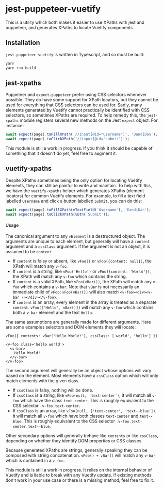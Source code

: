 # jest-puppeteer-vuetify
This is a utility which both makes it easier to use XPaths with jest and puppeteer, and generates XPaths to locate Vuetify components.

## Installation
`jest-puppeteer-vuetify` is written in Typescript, and so must be built:

```bash
yarn
yarn run build
```

## jest-xpaths
Puppeteer and `expect-puppeteer` prefer using CSS selectors whenever possible.
They do have some support for XPath locators, but they cannot be used for everything that CSS selectors can be used for.
Sadly, many elements generated by Vuetify cannot practically be identified with CSS selectors, so sometimes XPaths are required.
To help remedy this, the `jest-xpaths` module registers several new methods on the Jest `expect` object.
For instance:
```javascript
await expect(page).toFillXPath('//input[@id="username"]', 'DandiDan');
await expect(page).toClickXPath('//input[@id="submit"]');
```
This module is still a work in progress.
If you think it should be capable of something that it doesn't do yet, feel free to augment it.

## vuetify-xpaths
Despite XPaths sometimes being the only option for locating Vuetify elements, they can still be painful to write and maintain.
To help with this, we have the `vuetify-xpaths` helper which generates XPaths (element locators) for common Vuetify elements.
For example, to fill a text field labelled `Username` and click a button labelled `Submit`, you can do this:
```javascript
await expect(page).toFillXPath(vTextField('Username'), 'DandiDan');
await expect(page).toClickXPath(vBtn('Submit'));
```
#### Usage
The canonical argument to any `vElement` is a destructured object.
The arguments are unique to each element, but generally will have a `content` argument and a `cssClass` argument.
If the argument is not an object, it is assumed to be `content`.
* If `content` is falsy or absent, like `vFoo()` or `vFoo({content: null})`, the XPath will match any `v-foo`.
* If `content` is a string, like `vFoo('Hello')` or `vFoo({content: 'World'})`, the XPath will match any `v-foo` which contains the string.
* If `content` is a valid XPath, like `vFoo(vBar())`, the XPath will match any `v-foo` which contains a `v-bar`.
Note that `vBar` is not necessarily an immediate child of `vFoo`; `vFoo(vBar())` will also match `<v-foo><div><v-bar /></div></v-foo>`.
* If `content` is an array, every element in the array is treated as a separate `content`. `vFoo(['Hello', vBar()])` will match any `v-foo` which contains both a `v-bar` element and the text `Hello`.

The same assumptions are generally made for different arguments.
Here are some examples selectors and DOM elements they will locate:
```
vFoo({ contents: vBar('Hello World!'), cssClass: ['world', 'hello'] })

<v-foo class='hello world'>
  <v-bar>
    Hello World!
  </v-bar>
</v-foo>
```

The second argument will generally be an object whose options will vary based on the element.
Most elements have a `cssClass` option which will only match elements with the given class.
* If `cssClass` is falsy, nothing will be done.
* If `cssClass` is a string, like `vFoo(null, 'text-center')`, it will match all `v-foo` which have the class `text-center`.
This is roughly equivalent to the CSS selector `.v-foo.text-center`.
* If `cssClass` is an array, like `vFoo(null, ['text-center', 'text--blue'])`, it will match all `v-foo` which have both classes `text-center` and `text--blue`.
This is roughly equivalent to the CSS selector `.v-foo.text-center.text--blue`.

Other secondary options will generally behave like `contents` or like `cssClass`, depending on whether they identify DOM properties or CSS classes.

Because generated XPaths are strings, generally speaking they can be composed with string concatenation.
`vFoo() + vBar()` will match any `v-bar` which is contained in a `v-foo`.

This module is still a work in progress.
It relies on the internal behavior of Vuetify and is liable to break with any Vuetify update.
If existing methods don't work in your use case or there is a missing method, feel free to fix it.

